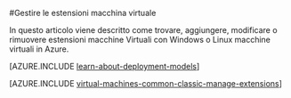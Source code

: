 <properties
 pageTitle="Gestire le estensioni macchina virtuale | Microsoft Azure"
 description="In questo articolo viene descritto come aggiungere, trovare, aggiornare e rimuovere le estensioni per macchine virtuali Azure, nel modello di distribuzione classica."
 services="virtual-machines-linux"
 documentationCenter=""
 authors="squillace"
 manager="timlt"
 editor=""
 tags="azure-service-management"/>
<tags
 ms.service="virtual-machines-linux"
 ms.devlang="na"
 ms.topic="article"
 ms.tgt_pltfrm="vm-linux"
 ms.workload="infrastructure-services"
 ms.date="08/29/2016"
 ms.author="rasquill"/>

#<a name="manage-virtual-machine-extensions"></a>Gestire le estensioni macchina virtuale

In questo articolo viene descritto come trovare, aggiungere, modificare o rimuovere estensioni macchine Virtuali con Windows o Linux macchine virtuali in Azure.

[AZURE.INCLUDE [learn-about-deployment-models](../../includes/learn-about-deployment-models-classic-include.md)]

[AZURE.INCLUDE [virtual-machines-common-classic-manage-extensions](../../includes/virtual-machines-common-classic-manage-extensions.md)]
